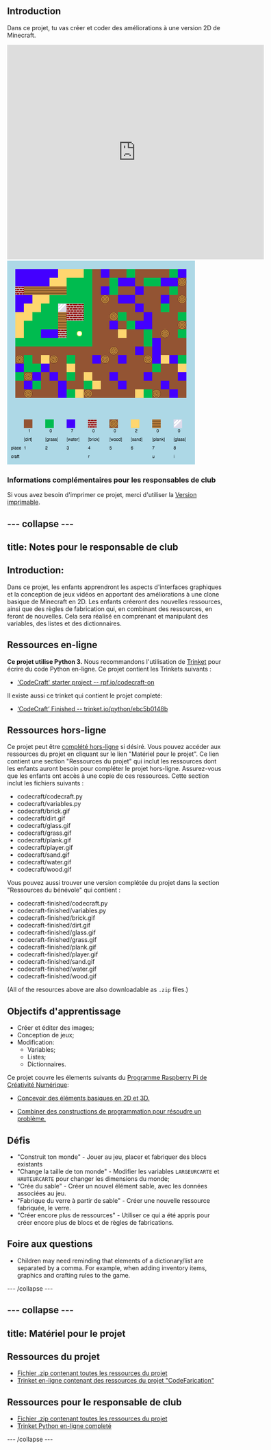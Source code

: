 ## Introduction

Dans ce projet, tu vas créer et coder des améliorations à une version 2D de Minecraft.

<div class="trinket">
  <iframe src="https://trinket.io/embed/python/ebc5b0148b?outputOnly=true&start=result" width="600" height="500" frameborder="0" marginwidth="0" marginheight="0" allowfullscreen>
  </iframe>
  <img src="images/craft-finished.png">
</div>

### Informations complémentaires pour les responsables de club

Si vous avez besoin d'imprimer ce projet, merci d'utiliser la [Version imprimable](https://projects.raspberrypi.org/en/projects/codecraft/print).

## \--- collapse \---

## title: Notes pour le responsable de club

## Introduction:

Dans ce projet, les enfants apprendront les aspects d'interfaces graphiques et la conception de jeux vidéos en apportant des améliorations à une clone basique de Minecraft en 2D. Les enfants créeront des nouvelles ressources, ainsi que des règles de fabrication qui, en combinant des ressources, en feront de nouvelles. Cela sera réalisé en comprenant et manipulant des variables, des listes et des dictionnaires.

## Ressources en-ligne

**Ce projet utilise Python 3.** Nous recommandons l'utilisation de [Trinket](https://trinket.io/) pour écrire du code Python en-ligne. Ce projet contient les Trinkets suivants :

+ ['CodeCraft' starter project -- rpf.io/codecraft-on](http://rpf.io/codecraft-on)

Il existe aussi ce trinket qui contient le projet completé:

+ [‘CodeCraft’ Finished -- trinket.io/python/ebc5b0148b](https://trinket.io/python/ebc5b0148b)

## Ressources hors-ligne

Ce projet peut être [complété hors-ligne](https://www.codeclubprojects.org/en-GB/resources/python-working-offline/) si désiré. Vous pouvez accéder aux ressources du projet en cliquant sur le lien "Matériel pour le projet". Ce lien contient une section "Ressources du projet" qui inclut les ressources dont les enfants auront besoin pour compléter le projet hors-ligne. Assurez-vous que les enfants ont accès à une copie de ces ressources. Cette section inclut les fichiers suivants :

+ codecraft/codecraft.py
+ codecraft/variables.py
+ codecraft/brick.gif
+ codecraft/dirt.gif
+ codecraft/glass.gif
+ codecraft/grass.gif
+ codecraft/plank.gif
+ codecraft/player.gif
+ codecraft/sand.gif
+ codecraft/water.gif
+ codecraft/wood.gif

Vous pouvez aussi trouver une version complétée du projet dans la section "Ressources du bénévole" qui contient :

+ codecraft-finished/codecraft.py
+ codecraft-finished/variables.py
+ codecraft-finished/brick.gif
+ codecraft-finished/dirt.gif
+ codecraft-finished/glass.gif
+ codecraft-finished/grass.gif
+ codecraft-finished/plank.gif
+ codecraft-finished/player.gif
+ codecraft-finished/sand.gif
+ codecraft-finished/water.gif
+ codecraft-finished/wood.gif

(All of the resources above are also downloadable as `.zip` files.)

## Objectifs d'apprentissage

+ Créer et éditer des images;
+ Conception de jeux;
+ Modification: 
    + Variables;
    + Listes;
    + Dictionnaires.

Ce projet couvre les élements suivants du [Programme Raspberry Pi de Créativité Numérique](http://rpf.io/curriculum):

+ [Concevoir des éléments basiques en 2D et 3D.](https://www.raspberrypi.org/curriculum/design/creator)

+ [Combiner des constructions de programmation pour résoudre un problème.](https://www.raspberrypi.org/curriculum/programming/builder)

## Défis

+ "Construit ton monde" - Jouer au jeu, placer et fabriquer des blocs existants
+ "Change la taille de ton monde" - Modifier les variables `LARGEURCARTE` et `HAUTEURCARTE` pour changer les dimensions du monde;
+ "Crée du sable" - Créer un nouvel élément sable, avec les données associées au jeu.
+ "Fabrique du verre à partir de sable" - Créer une nouvelle ressource fabriquée, le verre.
+ "Créer encore plus de ressources" - Utiliser ce qui a été appris pour créer encore plus de blocs et de règles de fabrications.

## Foire aux questions

+ Children may need reminding that elements of a dictionary/list are separated by a comma. For example, when adding inventory items, graphics and crafting rules to the game.

\--- /collapse \---

## \--- collapse \---

## title: Matériel pour le projet

## Ressources du projet

+ [Fichier .zip contenant toutes les ressources du projet](resources/codecraft-resources.zip)
+ [Trinket en-ligne contenant des ressources du projet "CodeFarication"](http://rpf.io/codecraft-on)

## Ressources pour le responsable de club

+ [Fichier .zip contenant toutes les ressources du projet](solutions/codecraft-solution.zip)
+ [Trinket Python en-ligne completé](https://trinket.io/python/ebc5b0148b)

\--- /collapse \---
